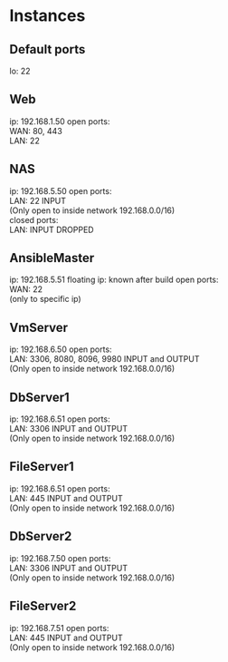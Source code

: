 # Instances

## Default ports
lo: 22


## Web
ip: 192.168.1.50
open ports:  
  WAN: 80, 443  
  LAN: 22

## NAS
ip: 192.168.5.50
open ports:  
  LAN: 22 INPUT  
	(Only open to inside network 192.168.0.0/16)  
closed ports:  
	LAN: INPUT DROPPED

## AnsibleMaster
ip: 192.168.5.51
floating ip: known after build
open ports:  
  WAN: 22  
	(only to specific ip)
  
## VmServer
ip: 192.168.6.50
open ports:  
  LAN: 3306, 8080, 8096, 9980 INPUT and OUTPUT  
	(Only open to inside network 192.168.0.0/16)

## DbServer1
ip: 192.168.6.51
open ports:  
  LAN: 3306 INPUT and OUTPUT  
	(Only open to inside network 192.168.0.0/16)

## FileServer1
ip: 192.168.6.51
open ports:  
  LAN: 445 INPUT and OUTPUT  
	(Only open to inside network 192.168.0.0/16)

## DbServer2
ip: 192.168.7.50
open ports:  
  LAN: 3306 INPUT and OUTPUT  
	(Only open to inside network 192.168.0.0/16)

## FileServer2
ip: 192.168.7.51
open ports:  
  LAN: 445 INPUT and OUTPUT  
	(Only open to inside network 192.168.0.0/16)

